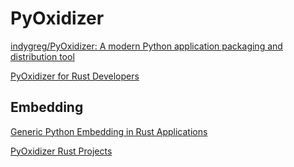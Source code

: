 # PyOxidizer
[indygreg/PyOxidizer: A modern Python application packaging and distribution tool](https://github.com/indygreg/PyOxidizer)

[PyOxidizer for Rust Developers](https://pyoxidizer.readthedocs.io/en/stable/pyoxidizer_rust.html)

## Embedding
[Generic Python Embedding in Rust Applications](https://pyoxidizer.readthedocs.io/en/stable/pyoxidizer_rust_generic_embedding.html)

[PyOxidizer Rust Projects](https://pyoxidizer.readthedocs.io/en/stable/pyoxidizer_rust_projects.html#rust-projects)